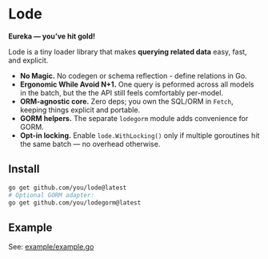 # Lode

**Eureka — you’ve hit gold!**

Lode is a tiny loader library that makes **querying related data** easy, fast, and explicit.

- **No Magic.** No codegen or schema reflection - define relations in Go.
- **Ergonomic While Avoid N+1.** One query is peformed across all models in the batch, but the the API still feels comfortably per-model.
- **ORM-agnostic core.** Zero deps; you own the SQL/ORM in `Fetch`, keeping things explicit and portable.
- **GORM helpers.** The separate `lodegorm` module adds convenience for GORM.
- **Opt-in locking.** Enable `lode.WithLocking()` only if multiple goroutines hit the same batch — no overhead otherwise.

## Install

```bash
go get github.com/you/lode@latest
# Optional GORM adapter:
go get github.com/you/lodegorm@latest
```

## Example

See: [example/example.go](./example/example.go)
